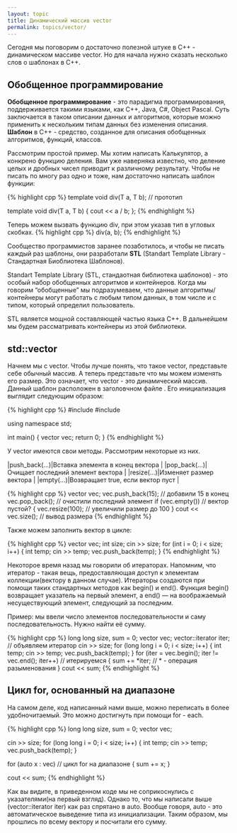 ```yaml
---
layout: topic
title: Динамический массив vector
permalink: topics/vector/
---
```

Сегодня мы поговорим о достаточно полезной штуке в C++ - динамическом массиве vector. Но для начала нужно сказать несколько слов о шаблонах в С++.

## Обобщенное программирование 
**Обобщенное программирование** - это парадигма программирования, поддерживается такими языками, как C++, Java, C#, Object Pascal. Суть заключается в таком описании данных и алгоритмов, которые можно применить к нескольким типам данных без изменения описания. **Шаблон** в C++ - средство, созданное для описания обобщенных алгоритмов, функций, классов.

Рассмотрим простой пример. Мы хотим написать Калькулятор, а конкрено функцию деления. Вам уже наверняка известно, что деление целых и дробных чисел приводит к различному результату. Чтобы не писать по многу раз одно и тоже, нам достаточно написать шаблон функции:

{% highlight cpp %}
template<typename T>
void div(T a, T b); // прототип

template<typename T>
void div(T a, T b)
{
	cout <<  a / b;
};
{% endhighlight %}

Теперь можем вызвать функцию div, при этом указав тип в угловых скобках.
{% highlight cpp %}
div<double>(a, b);
{% endhighlight %}
  
Сообщество программистов заранее позаботилось, и чтобы не писать каждый раз шаблоны, они разработали **STL** (Standart Template Library - Стандартная Биоблиотека Шаблонов).

Standart Template Library (STL, стандаотная библиотека шаблонов) - это особый набор обобщенных алгоритмов и контейнеров. Когда мы говорим “обобщенные” мы подразумеваем, что данные алгоритмы/контейнеры могут работать с любым типом данных, в том числе и с типом, который определил пользователь.

STL является мощной составляющей частью языка C++. В дальнейшем мы будем рассматривать контейнеры из этой библиотеки.

## std::vector

Начнем мы с vector. Чтобы лучше понять, что такое vector, представьте себе обычный массив. А теперь представьте что мы можем изменять его размер. Это означает, что vector - это динамический массив. Данный шаблон расположен в заголовчном файле <vector>. Его инициализация выглядит следующим образом:
  
{% highlight cpp %}
#include <iostream>
#include <vector>

using namespace std;

int main()
{
	vector<int> vec;
	return 0;
}
{% endhighlight %}

У vector имеются свои методы. Рассмотрим некоторые из них.

|push_back(...)|Вставка элемента в конец вектора |
|pop_back(...)|Очищает последний элемент вектора |
|resize(...)|Изменяет размер вектора |
|empty(...)|Возвращает true, если вектор пуст |

{% highlight cpp %}
vector<int> vec;
vec.push_back(15); // добавили 15 в конец
vec.pop_back(); // очистили последний элемент
if (vec.empty()) // вектор пустой?
{
	vec.resize(100); // увеличили размер до 100
}
cout << vec.size(); // вывод размера
{% endhighlight %}

Также можем заполнить вектор в цикле:

{% highlight cpp %}
vector<int> vec;
int size;
cin >> size;
for (int i = 0; i < size; i++)
{
	int temp;
	cin >> temp;
	vec.push_back(temp);
}
{% endhighlight %}
	
Некоторое время назад мы говорили об итераторах. Напомним, что итератор - такая вещь, предоставляющая доступ к элементам коллекции(вектору в данном случае). Итераторы создаются при помощи таких стандартных методов как begin() и end(). Функция begin() возвращает указатель на первый элемент, а end() — на воображаемый несуществующий элемент, следующий за последним.

Пример: мы ввели число элементов последовательности и саму последовательность. Нужно найти её сумму.

{% highlight cpp %}
long long size, sum = 0;
vector<long long> vec;
vector<long long>::iterator iter; // объявляем итератор
cin >> size;
for (long long i = 0; i < size; i++)
{
	int temp;
	cin >> temp;
	vec.push_back(temp);
}
for (iter = vec.begin(); iter != vec.end(); iter++) // итерируемся
{
	sum += *iter; // * - операция разыменования
}
cout << sum;
{% endhighlight %}

## Цикл for, основанный на диапазоне

На самом деле, код написанный нами выше, можно переписать в более удобночитаемый. Это можно достигнуть при помощи for - each.

{% highlight cpp %}
long long size, sum = 0;
vector<long long> vec;
	
cin >> size;
for (long long i = 0; i < size; i++)
{
	int temp;
	cin >> temp;
	vec.push_back(temp);
}
	
for (auto x : vec) // цикл for на диапазоне
{
	sum += x;
}

cout << sum;
{% endhighlight %}

Как вы видите, в приведенном коде мы не соприкоснулись с указателями(на первый взгляд). Однако то, что мы написали выше (vector<long long>::iterator iter) как раз спрятано в auto. Вообще говоря, auto - это автоматическое выведение типа из инициализации. Таким образом, мы прошлись по всему вектору и посчитали его сумму.

